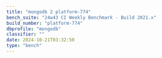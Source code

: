 ```yaml
---
title: "mongodb 2 platform-774"
bench_suite: "24w43 CI Weekly Benchmark - Build 2021.x"
build_number: "platform-774"
dbprofile: "mongodb"
classifier: ""
date: 2024-10-21T03:32:50
type: "bench"
---
```

